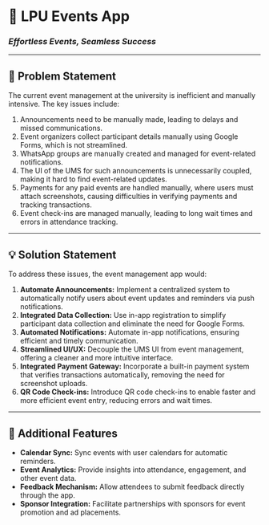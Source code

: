 # 🎉 LPU Events App

### _Effortless Events, Seamless Success_

---

## 🚨 Problem Statement

The current event management at the university is inefficient and manually intensive. The key issues include:

1. Announcements need to be manually made, leading to delays and missed communications.
2. Event organizers collect participant details manually using Google Forms, which is not streamlined.
3. WhatsApp groups are manually created and managed for event-related notifications.
4. The UI of the UMS for such announcements is unnecessarily coupled, making it hard to find event-related updates.
5. Payments for any paid events are handled manually, where users must attach screenshots, causing difficulties in verifying payments and tracking transactions.
6. Event check-ins are managed manually, leading to long wait times and errors in attendance tracking.

---

## 💡 Solution Statement

To address these issues, the event management app would:

1. **Automate Announcements:** Implement a centralized system to automatically notify users about event updates and reminders via push notifications.
2. **Integrated Data Collection:** Use in-app registration to simplify participant data collection and eliminate the need for Google Forms.
3. **Automated Notifications:** Automate in-app notifications, ensuring efficient and timely communication.
4. **Streamlined UI/UX:** Decouple the UMS UI from event management, offering a cleaner and more intuitive interface.
5. **Integrated Payment Gateway:** Incorporate a built-in payment system that verifies transactions automatically, removing the need for screenshot uploads.
6. **QR Code Check-ins:** Introduce QR code check-ins to enable faster and more efficient event entry, reducing errors and wait times.

---

## 📅 Additional Features

- **Calendar Sync:** Sync events with user calendars for automatic reminders.
- **Event Analytics:** Provide insights into attendance, engagement, and other event data.
- **Feedback Mechanism:** Allow attendees to submit feedback directly through the app.
- **Sponsor Integration:** Facilitate partnerships with sponsors for event promotion and ad placements.
